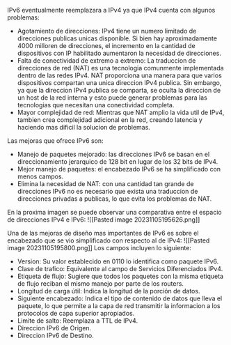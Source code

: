 IPv6 eventualmente reemplazara a IPv4 ya que IPv4 cuenta con algunos problemas:
- Agotamiento de direcciones: IPv4 tiene un numero limitado de direcciones publicas unicas disponible. Si bien hay aproximadamente 4000 milloren de direcciones, el incremento en la cantidad de dispositivos con IP habilitado aumentaron la necesidad de direcciones.
- Falta de conectividad de extremo a extremo: La traduccion de direcciones de red (NAT) es una tecnologia comunmente implementada dentro de las redes IPv4. NAT proporciona una manera para que varios dispositivos compartan una unica direccion IPv4 publica. Sin embargo, ya que la direccion IPv4 publica se comparta, se oculta la direccion de un host de la red interna y esto puede generar problemas para las tecnologias que necesitan una conectividad completa.
- Mayor complejidad de red: Mientras que NAT amplio la vida util de IPv4, tambien crea complejidad adicional en la red, creando latencia y haciendo mas dificil la solucion de problemas.

Las mejoras que ofrece IPv6 son:
- Manejo de paquetes mejorado: las direcciones IPv6 se basan en el direccionamiento jerarquico de 128 bit en lugar de los 32 bits de IPv4.
- Mejor manejo de paquetes: el encabezado IPv6 se ha simplificado con menos campos.
- Elimina la necesidad de NAT: con una cantidad tan grande de direcciones IPv6 no es necesario que exista una traduccion de direcciones privadas a publicas, lo que evita los problemas de NAT.

En la proxima imagen se puede observar una comparativa entre el espacio de direcciones IPv4 e IPv6:
![[Pasted image 20231105195626.png]]

Una de las mejoras de diseño mas importantes de IPv6 es sobre el encabezado que se vio simplificado con respecto al de IPv4:
![[Pasted image 20231105195800.png]]
Los campos incluyen lo siguiente:
- Version: Su valor establecido en 0110 lo identifica como paquete IPv6.
- Clase de trafico: Equivalente al campo de Servicios Diferenciados IPv4.
- Etiqueta de flujo: Sugiere que todos los paquetes con la misma etiqueta de flujo reciban el mismo manejo por parte de los routers.
- Longitud de carga útil: Indica la longitud de la porción de datos.
- Siguiente encabezado: Indica el tipo de contenido de datos que lleva el paquete, lo que permite a la capa de red transmitir la informacion a los protocolos de capa superior apropiados.
- Limite de salto: Reemplaza a TTL de IPv4.
- Direccion IPv6 de Origen.
- Direccion IPv6 de Destino.

